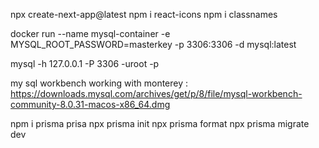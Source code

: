 npx create-next-app@latest
npm i react-icons
npm i classnames

docker run --name mysql-container -e MYSQL_ROOT_PASSWORD=masterkey -p 3306:3306 -d mysql:latest

mysql -h 127.0.0.1 -P 3306 -uroot -p

my sql workbench working with monterey : https://downloads.mysql.com/archives/get/p/8/file/mysql-workbench-community-8.0.31-macos-x86_64.dmg

npm i prisma prisa
npx prisma init
npx prisma format
npx prisma migrate dev
